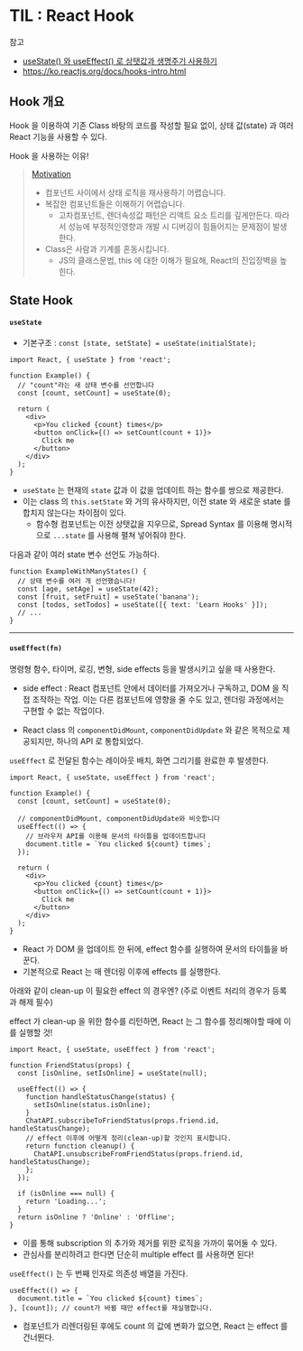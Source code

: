 # TIL : React Hook

참고 

- [useState() 와 useEffect() 로 상탯값과 생명주기 사용하기](https://velog.io/@kwonh/ReactHook-useState-%EC%99%80-useEffect-%EB%A1%9C-%EC%83%81%ED%83%AF%EA%B0%92%EA%B3%BC-%EC%83%9D%EB%AA%85%EC%A3%BC%EA%B8%B0-%EC%82%AC%EC%9A%A9%ED%95%98%EA%B8%B0)
- https://ko.reactjs.org/docs/hooks-intro.html

## Hook 개요 

Hook 을 이용하여 기존 Class 바탕의 코드를 작성할 필요 없이, 상태 값(state) 과 여러 React 기능을 사용할 수 있다. 

Hook 을 사용하는 이유!

> [Motivation](https://ko.reactjs.org/docs/hooks-intro.html#motivation)
>
> - 컴포넌트 사이에서 상태 로직을 재사용하기 어렵습니다.
> - 복잡한 컴포넌트들은 이해하기 어렵습니다.
>   - 고차컴포넌트, 렌더속성값 패턴은 리액트 요소 트리를 깊게만든다. 따라서 성능에 부정적인영향과 개발 시 디버깅이 힘들어지는 문제점이 발생한다.
> - Class은 사람과 기계를 혼동시킵니다.
>   - JS의 클래스문법, this 에 대한 이해가 필요해, React의 진입장벽을 높힌다.

## State Hook 

#### `useState` 

- 기본구조 : `const [state, setState] = useState(initialState);`

```react
import React, { useState } from 'react';

function Example() {
  // "count"라는 새 상태 변수를 선언합니다
  const [count, setCount] = useState(0);

  return (
    <div>
      <p>You clicked {count} times</p>
      <button onClick={() => setCount(count + 1)}>
        Click me
      </button>
    </div>
  );
}
```

- `useState` 는 현재의 `state` 값과 이 값을 업데이트 하는 함수를 쌍으로 제공한다. 
- 이는 class 의 `this.setState` 와 거의 유사하지만, 이전 state 와 새로운 state 를 합치지 않는다는 차이점이 있다. 
  - 함수형 컴포넌트는 이전 상탯값을 지우므로,  Spread Syntax 를 이용해 명시적으로 `...state` 를 사용해 펼쳐 넣어줘야 한다. 

다음과 같이 여러 state 변수 선언도 가능하다. 

```react
function ExampleWithManyStates() {
  // 상태 변수를 여러 개 선언했습니다!
  const [age, setAge] = useState(42);
  const [fruit, setFruit] = useState('banana');
  const [todos, setTodos] = useState([{ text: 'Learn Hooks' }]);
  // ...
}
```

****

#### `useEffect(fn)`

명령형 함수, 타이머, 로깅, 변형, side effects 등을 발생시키고 싶을 때 사용한다. 

- side effect : React 컴포넌트 안에서 데이터를 가져오거나 구독하고, DOM 을 직접 조작하는 작업. 이는 다른 컴포넌트에 영향을 줄 수도 있고, 렌더링 과정에서는 구현할 수 없는 작업이다.

- React class 의 `componentDidMount`, `componentDidUpdate` 와 같은 목적으로 제공되지만, 하나의 API 로 통합되었다. 

`useEffect` 로 전달된 함수는 레이아웃 배치, 화면 그리기를 완료한 후 발생한다. 

```react
import React, { useState, useEffect } from 'react';

function Example() {
  const [count, setCount] = useState(0);

  // componentDidMount, componentDidUpdate와 비슷합니다
  useEffect(() => {
    // 브라우저 API를 이용해 문서의 타이틀을 업데이트합니다
    document.title = `You clicked ${count} times`;
  });

  return (
    <div>
      <p>You clicked {count} times</p>
      <button onClick={() => setCount(count + 1)}>
        Click me
      </button>
    </div>
  );
}
```

- React 가 DOM 을 업데이트 한 뒤에, effect 함수를 실행하여  문서의 타이틀을 바꾼다. 
- 기본적으로 React 는 매 렌더링 이후에 effects 를 실행한다. 

아래와 같이 clean-up 이 필요한 effect 의 경우엔? (주로 이벤트 처리의 경우가 등록과 해제 필수)

effect 가 clean-up 을 위한 함수를 리턴하면, React 는 그 함수를 정리해야할 때에 이를 실행할 것!

```react
import React, { useState, useEffect } from 'react';

function FriendStatus(props) {
  const [isOnline, setIsOnline] = useState(null);

  useEffect(() => {
    function handleStatusChange(status) {
      setIsOnline(status.isOnline);
    }
    ChatAPI.subscribeToFriendStatus(props.friend.id, handleStatusChange);
    // effect 이후에 어떻게 정리(clean-up)할 것인지 표시합니다.
    return function cleanup() {
      ChatAPI.unsubscribeFromFriendStatus(props.friend.id, handleStatusChange);
    };
  });

  if (isOnline === null) {
    return 'Loading...';
  }
  return isOnline ? 'Online' : 'Offline';
}
```

- 이를 통해 subscription 의 추가와 제거를 위한 로직을 가까이 묶어둘 수 있다. 
- 관심사를 분리하려고 한다면 단순히 multiple effect 를 사용하면 된다!

`useEffect()` 는 두 번째 인자로 의존성 배열을 가진다. 

```react
useEffect(() => {
  document.title = `You clicked ${count} times`;
}, [count]); // count가 바뀔 때만 effect를 재실행합니다.
```

- 컴포넌트가 리렌더링된 후에도 count 의 값에 변화가 없으면, React 는 effect 를 건너뛴다. 

